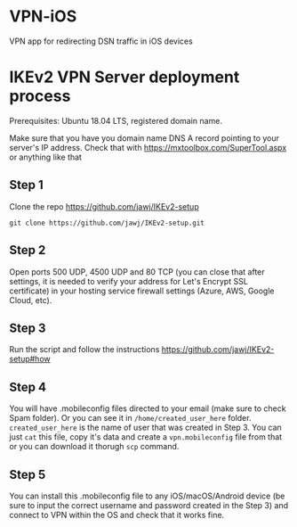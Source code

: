 # VPN-iOS
VPN app for redirecting DSN traffic in iOS devices


# IKEv2 VPN Server deployment process

Prerequisites: Ubuntu 18.04 LTS, registered domain name.

Make sure that you have you domain name DNS A record pointing to your server's IP address. Check that with https://mxtoolbox.com/SuperTool.aspx or anything like that

## Step 1

Clone the repo https://github.com/jawj/IKEv2-setup

`git clone https://github.com/jawj/IKEv2-setup.git`

## Step 2

Open ports 500 UDP, 4500 UDP and 80 TCP (you can close that after settings, it is needed to verify your address for Let's Encrypt SSL certificate) in your hosting service firewall settings (Azure, AWS, Google Cloud, etc).

## Step 3

Run the script and follow the instructions
https://github.com/jawj/IKEv2-setup#how

## Step 4

You will have .mobileconfig files directed to your email (make sure to check Spam folder). Or you can see it in `/home/created_user_here` folder. `created_user_here` is the name of user that was created in Step 3. You can just `cat` this file, copy it's data and create a `vpn.mobileconfig` file from that or you can download it thorugh `scp` command.

## Step 5

You can install this .mobileconfig file to any iOS/macOS/Android device (be sure to input the correct username and password created in the Step 3) and connect to VPN within the OS and check that it works fine.



